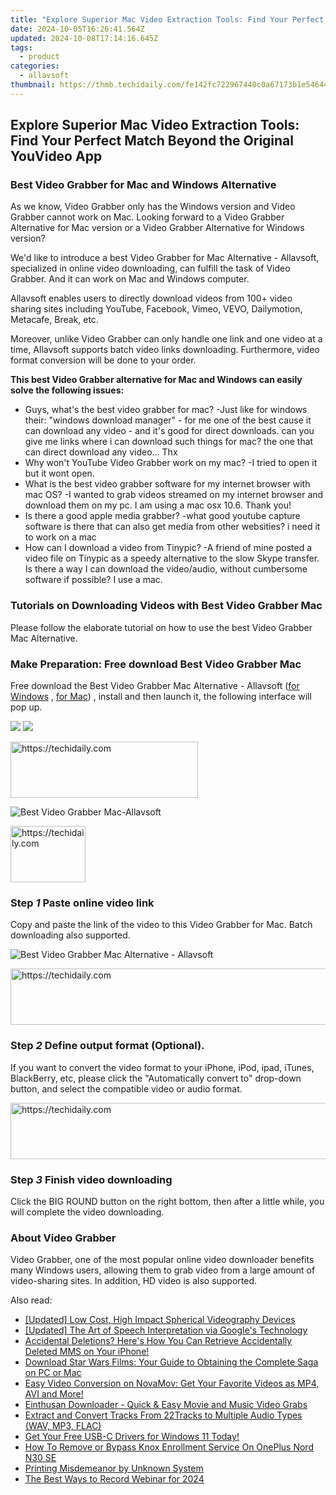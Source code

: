 ```yaml
---
title: "Explore Superior Mac Video Extraction Tools: Find Your Perfect Match Beyond the Original YouVideo App"
date: 2024-10-05T16:26:41.564Z
updated: 2024-10-08T17:14:16.645Z
tags:
  - product
categories:
  - allavsoft
thumbnail: https://thmb.techidaily.com/fe142fc722967440c0a67173b1e546447bf0e801339eadf58291eb4451fb4b01.jpg
---
```


## Explore Superior Mac Video Extraction Tools: Find Your Perfect Match Beyond the Original YouVideo App

### Best Video Grabber for Mac and Windows Alternative

As we know, Video Grabber only has the Windows version and Video Grabber cannot work on Mac. Looking forward to a Video Grabber Alternative for Mac version or a Video Grabber Alternative for Windows version?

We'd like to introduce a best Video Grabber for Mac Alternative - Allavsoft, specialized in online video downloading, can fulfill the task of Video Grabber. And it can work on Mac and Windows computer.

Allavsoft enables users to directly download videos from 100+ video sharing sites including YouTube, Facebook, Vimeo, VEVO, Dailymotion, Metacafe, Break, etc.

Moreover, unlike Video Grabber can only handle one link and one video at a time, Allavsoft supports batch video links downloading. Furthermore, video format conversion will be done to your order.

**This best Video Grabber alternative for Mac and Windows can easily solve the following issues:**

* Guys, what's the best video grabber for mac? -Just like for windows their: "windows download manager" - for me one of the best cause it can download any video - and it's good for direct downloads. can you give me links where i can download such things for mac? the one that can direct download any video... Thx
* Why won't YouTube Video Grabber work on my mac? -I tried to open it but it wont open.
* What is the best video grabber software for my internet browser with mac OS? -I wanted to grab videos streamed on my internet browser and download them on my pc. I am using a mac osx 10.6\. Thank you!
* Is there a good apple media grabber? -what good youtube capture software is there that can also get media from other websities? i need it to work on a mac
* How can I download a video from Tinypic? -A friend of mine posted a video file on Tinypic as a speedy alternative to the slow Skype transfer. Is there a way I can download the video/audio, without cumbersome software if possible? I use a mac.

### Tutorials on Downloading Videos with Best Video Grabber Mac

Please follow the elaborate tutorial on how to use the best Video Grabber Mac Alternative.

### Make Preparation: Free download Best Video Grabber Mac

Free download the Best Video Grabber Mac Alternative - Allavsoft ([for Windows](https://tools.techidaily.com/allavsoft/products/) , [for Mac](https://tools.techidaily.com/allavsoft/products/)) , install and then launch it, the following interface will pop up.

[![](https://www.allavsoft.com/how-to/../images/how-to/free-download-win.jpg)](https://tools.techidaily.com/allavsoft/products/) [![](https://www.allavsoft.com/how-to/../images/how-to/free-download-mac.jpg)](https://tools.techidaily.com/allavsoft/products/)

<!-- affiliate ads begin -->
<a href="https://wigfever.sjv.io/c/5597632/2005184/22899" target="_top" id="2005184">
  <img src="//a.impactradius-go.com/display-ad/22899-2005184" border="0" alt="https://techidaily.com" width="300" height="90"/>
</a>
<img height="0" width="0" src="https://wigfever.sjv.io/i/5597632/2005184/22899" style="position:absolute;visibility:hidden;" border="0" />
<!-- affiliate ads end -->

![Best Video Grabber Mac-Allavsoft](https://www.allavsoft.com/how-to/../images/allavsoft-mac/screen-shot-600.jpg)

<!-- affiliate ads begin -->
<a href="https://25home.pxf.io/c/5597632/2148635/16836" target="_top" id="2148635">
  <img src="//a.impactradius-go.com/display-ad/16836-2148635" border="0" alt="https://techidaily.com" width="120" height="90"/>
</a>
<img height="0" width="0" src="https://25home.pxf.io/i/5597632/2148635/16836" style="position:absolute;visibility:hidden;" border="0" />
<!-- affiliate ads end -->

### Step _1_ Paste online video link

Copy and paste the link of the video to this Video Grabber for Mac. Batch downloading also supported.

![Best Video Grabber Mac Alternative - Allavsoft](https://www.allavsoft.com/how-to/../images/how-to/video-grabber-mac/how-to-use-video-grabber-mac.jpg)

<!-- affiliate ads begin -->
<a href="https://appsumo.8odi.net/c/5597632/2132160/7443" target="_top" id="2132160">
  <img src="//a.impactradius-go.com/display-ad/7443-2132160" border="0" alt="https://techidaily.com" width="600" height="90"/>
</a>
<img height="0" width="0" src="https://appsumo.8odi.net/i/5597632/2132160/7443" style="position:absolute;visibility:hidden;" border="0" />
<!-- affiliate ads end -->

### Step _2_ Define output format (Optional).

If you want to convert the video format to your iPhone, iPod, ipad, iTunes, BlackBerry, etc, please click the "Automatically convert to" drop-down button, and select the compatible video or audio format.

<!-- affiliate ads begin -->
<a href="https://appsumo.8odi.net/c/5597632/2044582/7443" target="_top" id="2044582">
  <img src="//a.impactradius-go.com/display-ad/7443-2044582" border="0" alt="https://techidaily.com" width="728" height="90"/>
</a>
<img height="0" width="0" src="https://appsumo.8odi.net/i/5597632/2044582/7443" style="position:absolute;visibility:hidden;" border="0" />
<!-- affiliate ads end -->

### Step _3_ Finish video downloading

Click the BIG ROUND button on the right bottom, then after a little while, you will complete the video downloading.

### About Video Grabber

Video Grabber, one of the most popular online video downloader benefits many Windows users, allowing them to grab video from a large amount of video-sharing sites. In addition, HD video is also supported.

<ins class="adsbygoogle"
     style="display:block"
     data-ad-format="autorelaxed"
     data-ad-client="ca-pub-7571918770474297"
     data-ad-slot="1223367746"></ins>

<ins class="adsbygoogle"
     style="display:block"
     data-ad-client="ca-pub-7571918770474297"
     data-ad-slot="8358498916"
     data-ad-format="auto"
     data-full-width-responsive="true"></ins>

<span class="atpl-alsoreadstyle">Also read:</span>
<div><ul>
<li><a href="https://fox-helps.techidaily.com/updated-low-cost-high-impact-spherical-videography-devices/"><u>[Updated] Low Cost, High Impact Spherical Videography Devices</u></a></li>
<li><a href="https://screen-video-capture.techidaily.com/updated-the-art-of-speech-interpretation-via-googles-technology/"><u>[Updated] The Art of Speech Interpretation via Google's Technology</u></a></li>
<li><a href="https://os-tips.techidaily.com/1723620270217-accidental-deletions-heres-how-you-can-retrieve-accidentally-deleted-mms-on-your-iphone/"><u>Accidental Deletions? Here's How You Can Retrieve Accidentally Deleted MMS on Your iPhone!</u></a></li>
<li><a href="https://win-reviews.techidaily.com/download-star-wars-films-your-guide-to-obtaining-the-complete-saga-on-pc-or-mac/"><u>Download Star Wars Films: Your Guide to Obtaining the Complete Saga on PC or Mac</u></a></li>
<li><a href="https://win-reviews.techidaily.com/easy-video-conversion-on-novamov-get-your-favorite-videos-as-mp4-avi-and-more/"><u>Easy Video Conversion on NovaMov: Get Your Favorite Videos as MP4, AVI and More!</u></a></li>
<li><a href="https://win-reviews.techidaily.com/einthusan-downloader-quick-and-easy-movie-and-music-video-grabs/"><u>Einthusan Downloader - Quick & Easy Movie and Music Video Grabs</u></a></li>
<li><a href="https://win-reviews.techidaily.com/extract-and-convert-tracks-from-22tracks-to-multiple-audio-types-wav-mp3-flac/"><u>Extract and Convert Tracks From 22Tracks to Multiple Audio Types (WAV, MP3, FLAC)</u></a></li>
<li><a href="https://hardware-help.techidaily.com/get-your-free-usb-c-drivers-for-windows-11-today/"><u>Get Your Free USB-C Drivers for Windows 11 Today!</u></a></li>
<li><a href="https://easy-unlock-android.techidaily.com/how-to-remove-or-bypass-knox-enrollment-service-on-oneplus-nord-n30-se-by-drfone-android/"><u>How To Remove or Bypass Knox Enrollment Service On OnePlus Nord N30 SE</u></a></li>
<li><a href="https://printer-issues.techidaily.com/printing-misdemeanor-by-unknown-system/"><u>Printing Misdemeanor by Unknown System</u></a></li>
<li><a href="https://remote-screen-capture.techidaily.com/the-best-ways-to-record-webinar-for-2024/"><u>The Best Ways to Record Webinar for 2024</u></a></li>
</ul></div>

